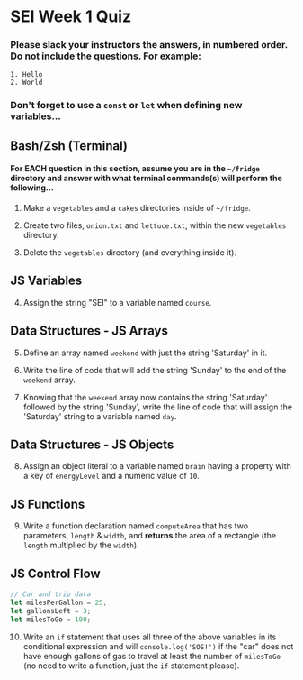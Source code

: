 # SEI Week 1 Quiz

### Please slack your instructors the answers, in numbered order. Do not include the questions. For example:
```
1. Hello
2. World
```

### Don't forget to use a `const` or `let` when defining new variables...

## Bash/Zsh (Terminal)

#### For EACH question in this section, assume you are in the `~/fridge` directory and answer with what terminal commands(s) will perform the following...

1. Make a `vegetables` and a `cakes` directories inside of `~/fridge`.

2. Create two files, `onion.txt` and `lettuce.txt`, within the new `vegetables` directory.

3. Delete the `vegetables` directory (and everything inside it).

## JS Variables

4. Assign the string "SEI" to a variable named `course`.

## Data Structures - JS Arrays

5. Define an array named `weekend` with just the string 'Saturday' in it.

6. Write the line of code that will add the string 'Sunday' to the end of the `weekend` array.

7. Knowing that the `weekend` array now contains the string 'Saturday' followed by the string 'Sunday', write the line of code that will assign the 'Saturday' string to a variable named `day`.

## Data Structures - JS Objects

8. Assign an object literal to a variable named `brain` having a property with a key of `energyLevel` and a numeric value of `10`.

## JS Functions

9. Write a function declaration named `computeArea` that has two parameters, `length` & `width`, and **returns** the area of a rectangle (the `length` multiplied by the `width`).

## JS Control Flow

```js
// Car and trip data
let milesPerGallon = 25;
let gallonsLeft = 3;
let milesToGo = 100;
```

10. Write an `if` statement that uses all three of the above variables in its conditional expression and will `console.log('SOS!')` if the "car" does not have enough gallons of gas to travel at least the number of `milesToGo` (no need to write a function, just the `if` statement please).
